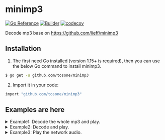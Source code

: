 # minimp3

[![Go Reference](https://pkg.go.dev/badge/github.com/tosone/minimp3.svg)](https://pkg.go.dev/github.com/tosone/minimp3) [![Builder](https://github.com/tosone/minimp3/actions/workflows/ci.yaml/badge.svg?branch=main)](https://github.com/tosone/minimp3/actions/workflows/ci.yaml) [![codecov](https://codecov.io/gh/tosone/minimp3/branch/main/graph/badge.svg?token=LUIF0jZw6E)](https://codecov.io/gh/tosone/minimp3)

Decode mp3 base on <https://github.com/lieff/minimp3>

## Installation

1. The first need Go installed (version 1.15+ is required), then you can use the below Go command to install minimp3.

``` bash
$ go get -u github.com/tosone/minimp3
```

2. Import it in your code:

``` bash
import "github.com/tosone/minimp3"
```

## Examples are here

<details>
  <summary>Example1: Decode the whole mp3 and play.</summary>

``` golang
package main

import (
	"io/ioutil"
	"log"
	"time"

	"github.com/hajimehoshi/oto"
	"github.com/tosone/minimp3"
)

func main() {
	var err error

	var file []byte
	if file, err = ioutil.ReadFile("test.mp3"); err != nil {
		log.Fatal(err)
	}

	var dec *minimp3.Decoder
	var data []byte
	if dec, data, err = minimp3.DecodeFull(file); err != nil {
		log.Fatal(err)
	}

	var context *oto.Context
	if context, err = oto.NewContext(dec.SampleRate, dec.Channels, 2, 1024); err != nil {
		log.Fatal(err)
	}

	var player = context.NewPlayer()
	player.Write(data)

	<-time.After(time.Second)

	dec.Close()
	if err = player.Close(); err != nil {
		log.Fatal(err)
	}
}
```

</details>

<details>
  <summary>Example2: Decode and play.</summary>

``` go
package main

import (
	"io"
	"log"
	"os"
	"sync"
	"time"

	"github.com/hajimehoshi/oto"
	"github.com/tosone/minimp3"
)

func main() {
	var err error

	var file *os.File
	if file, err = os.Open("../test.mp3"); err != nil {
		log.Fatal(err)
	}

	var dec *minimp3.Decoder
	if dec, err = minimp3.NewDecoder(file); err != nil {
		log.Fatal(err)
	}
	started := dec.Started()
	<-started

	log.Printf("Convert audio sample rate: %d, channels: %d\n", dec.SampleRate, dec.Channels)

	var context *oto.Context
	if context, err = oto.NewContext(dec.SampleRate, dec.Channels, 2, 1024); err != nil {
		log.Fatal(err)
	}

	var waitForPlayOver = new(sync.WaitGroup)
	waitForPlayOver.Add(1)

	var player = context.NewPlayer()

	go func() {
		for {
			var data = make([]byte, 1024)
			_, err := dec.Read(data)
			if err == io.EOF {
				break
			}
			if err != nil {
				break
			}
			player.Write(data)
		}
		log.Println("over play.")
		waitForPlayOver.Done()
	}()
	waitForPlayOver.Wait()

	<-time.After(time.Second)
	dec.Close()
	if err = player.Close(); err != nil {
		log.Fatal(err)
	}
}
```

</details>

<details>
  <summary>Example3: Play the network audio.</summary>

``` go
package main

import (
	"io"
	"log"
	"net/http"
	"os"
	"sync"
	"time"

	"github.com/hajimehoshi/oto"
	"github.com/tosone/minimp3"
)

func main() {
	var err error

	var args = os.Args
	if len(args) != 2 {
		log.Fatal("Run test like this:\n\n\t./networkAudio.test [mp3url]\n\n")
	}

	var response *http.Response
	if response, err = http.Get(args[1]); err != nil {
		log.Fatal(err)
	}

	var dec *minimp3.Decoder
	if dec, err = minimp3.NewDecoder(response.Body); err != nil {
		log.Fatal(err)
	}
	<-dec.Started()

	log.Printf("Convert audio sample rate: %d, channels: %d\n", dec.SampleRate, dec.Channels)

	var context *oto.Context
	if context, err = oto.NewContext(dec.SampleRate, dec.Channels, 2, 4096); err != nil {
		log.Fatal(err)
	}

	var waitForPlayOver = new(sync.WaitGroup)
	waitForPlayOver.Add(1)

	var player = context.NewPlayer()

	go func() {
		defer response.Body.Close()
		for {
			var data = make([]byte, 512)
			_, err = dec.Read(data)
			if err == io.EOF {
				break
			}
			if err != nil {
				log.Fatal(err)
				break
			}
			player.Write(data)
		}
		log.Println("over play.")
		waitForPlayOver.Done()
	}()

	waitForPlayOver.Wait()

	<-time.After(time.Second)
	dec.Close()
	player.Close()
}
```

</details>
